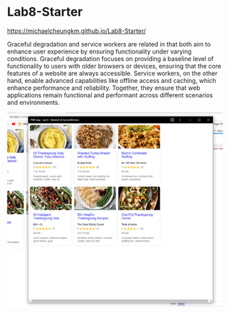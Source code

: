 # Lab8-Starter
https://michaelcheungkm.github.io/Lab8-Starter/

Graceful degradation and service workers are related in that both aim to enhance user experience by ensuring functionality under varying conditions. Graceful degradation focuses on providing a baseline level of functionality to users with older browsers or devices, ensuring that the core features of a website are always accessible. Service workers, on the other hand, enable advanced capabilities like offline access and caching, which enhance performance and reliability. Together, they ensure that web applications remain functional and performant across different scenarios and environments.

![PWA Img](pwa.png)